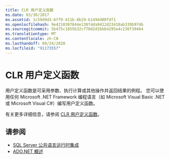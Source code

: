 ```yaml
---
title: CLR 用户定义函数
ms.date: 03/30/2017
ms.assetid: 1c59d9d3-6ff9-411b-8b29-b1494d80fdf1
ms.openlocfilehash: 9e4218307844e138f4da9412d23418ab339b974b
ms.sourcegitcommit: 5b475c1855b32cf78d2d1bbb4295e4c236f39464
ms.translationtype: MT
ms.contentlocale: zh-CN
ms.lasthandoff: 09/24/2020
ms.locfileid: "91173557"
---
```

# <a name="clr-user-defined-functions"></a>CLR 用户定义函数

用户定义函数是可采用参数、执行计算或其他操作并返回结果的例程。 您可以使用任何 Microsoft .NET Framework 编程语言（如 Microsoft Visual Basic .NET 或 Microsoft Visual C#）编写用户定义函数。  
  
 有关更多详细信息，请参阅 [CLR 用户定义函数](/sql/relational-databases/clr-integration-database-objects-user-defined-functions/clr-user-defined-functions)。  
  
## <a name="see-also"></a>请参阅

- [SQL Server 公共语言运行时集成](sql-server-common-language-runtime-integration.md)
- [ADO.NET 概述](../ado-net-overview.md)
